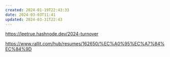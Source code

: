 ```yaml
---
created: 2024-01-19T22:43:33
date: 2024-03-03T11:41
updated: 2024-03-31T22:43
---
```

https://leetrue.hashnode.dev/2024-turnover

https://www.rallit.com/hub/resumes/162650/%EC%A0%95%EC%A7%84%EC%84%9D
